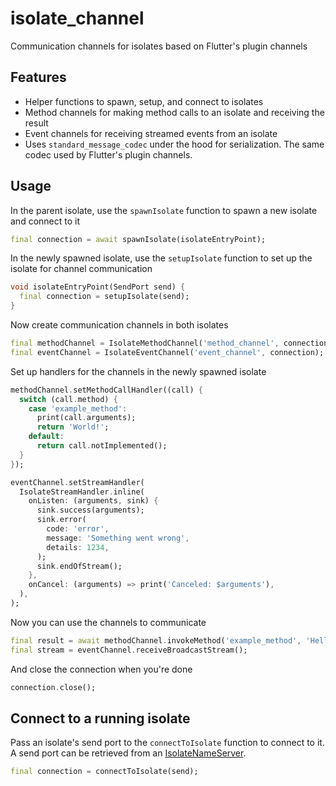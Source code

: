 # isolate_channel

Communication channels for isolates based on Flutter's plugin channels

## Features

- Helper functions to spawn, setup, and connect to isolates
- Method channels for making method calls to an isolate and receiving the result
- Event channels for receiving streamed events from an isolate
- Uses `standard_message_codec` under the hood for serialization. The same codec used by Flutter's plugin channels.

## Usage

In the parent isolate, use the `spawnIsolate` function to spawn a new isolate and connect to it

```dart
final connection = await spawnIsolate(isolateEntryPoint);
```

In the newly spawned isolate, use the `setupIsolate` function to set up the isolate for channel communication

```dart
void isolateEntryPoint(SendPort send) {
  final connection = setupIsolate(send);
}
```

Now create communication channels in both isolates

```dart
final methodChannel = IsolateMethodChannel('method_channel', connection);
final eventChannel = IsolateEventChannel('event_channel', connection);
```

Set up handlers for the channels in the newly spawned isolate

```dart
methodChannel.setMethodCallHandler((call) {
  switch (call.method) {
    case 'example_method':
      print(call.arguments);
      return 'World!';
    default:
      return call.notImplemented();
  }
});

eventChannel.setStreamHandler(
  IsolateStreamHandler.inline(
    onListen: (arguments, sink) {
      sink.success(arguments);
      sink.error(
        code: 'error',
        message: 'Something went wrong',
        details: 1234,
      );
      sink.endOfStream();
    },
    onCancel: (arguments) => print('Canceled: $arguments'),
  ),
);
```

Now you can use the channels to communicate

```dart
final result = await methodChannel.invokeMethod('example_method', 'Hello');
final stream = eventChannel.receiveBroadcastStream();
```

And close the connection when you're done

```dart
connection.close();
```

## Connect to a running isolate

Pass an isolate's send port to the `connectToIsolate` function to connect to it. A send port can be retrieved from an [IsolateNameServer](https://api.flutter.dev/flutter/dart-ui/IsolateNameServer-class.html).

```dart
final connection = connectToIsolate(send);
```
